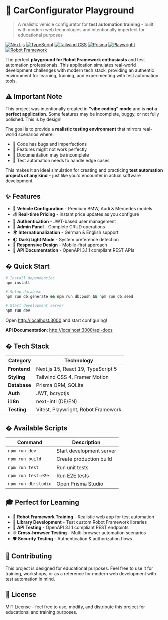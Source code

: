 # 🚗 CarConfigurator Playground

> A realistic vehicle configurator for **test automation training** - built with modern web technologies and intentionally imperfect for educational purposes

[![Next.js](https://img.shields.io/badge/Next.js-15-black?logo=next.js)](https://nextjs.org/)
[![TypeScript](https://img.shields.io/badge/TypeScript-5-blue?logo=typescript)](https://www.typescriptlang.org/)
[![Tailwind CSS](https://img.shields.io/badge/Tailwind-4-06B6D4?logo=tailwindcss)](https://tailwindcss.com/)
[![Prisma](https://img.shields.io/badge/Prisma-ORM-2D3748?logo=prisma)](https://prisma.io/)
[![Playwright](https://img.shields.io/badge/Playwright-E2E-2EAD33?logo=playwright)](https://playwright.dev/)
[![Robot Framework](https://img.shields.io/badge/Robot%20Framework-Ready-000000?logo=robotframework)](https://robotframework.org/)

The perfect **playground for Robot Framework enthusiasts** and test automation professionals. This application simulates real-world development challenges with modern tech stack, providing an authentic environment for learning, training, and experimenting with test automation tools.

## ⚠️ Important Note

This project was intentionally created in **"vibe coding" mode** and is **not a perfect application**. Some features may be incomplete, buggy, or not fully polished. This is by design!

The goal is to provide a **realistic testing environment** that mirrors real-world scenarios where:

- 🐛 Code has bugs and imperfections
- 🔧 Features might not work perfectly
- 📝 Documentation may be incomplete
- 🎯 Test automation needs to handle edge cases

This makes it an ideal simulation for creating and practicing **test automation projects of any kind** – just like you'd encounter in actual software development.

## ✨ Features

- 🚙 **Vehicle Configuration** - Premium BMW, Audi & Mercedes models
- 💰 **Real-time Pricing** - Instant price updates as you configure
- 🔐 **Authentication** - JWT-based user management
- 👑 **Admin Panel** - Complete CRUD operations
- 🌍 **Internationalization** - German & English support
- 🌓 **Dark/Light Mode** - System preference detection
- 📱 **Responsive Design** - Mobile-first approach
- 🔧 **API Documentation** - OpenAPI 3.1.1 compliant REST APIs

## � Quick Start

```bash
# Install dependencies
npm install

# Setup database
npm run db:generate && npm run db:push && npm run db:seed

# Start development server
npm run dev
```

Open [http://localhost:3000](http://localhost:3000) and start configuring!

**API Documentation**: [http://localhost:3000/api-docs](http://localhost:3000/api-docs)

## � Tech Stack

| Category     | Technology                          |
| ------------ | ----------------------------------- |
| **Frontend** | Next.js 15, React 19, TypeScript 5  |
| **Styling**  | Tailwind CSS 4, Framer Motion       |
| **Database** | Prisma ORM, SQLite                  |
| **Auth**     | JWT, bcryptjs                       |
| **i18n**     | next-intl (DE/EN)                   |
| **Testing**  | Vitest, Playwright, Robot Framework |

## � Available Scripts

| Command             | Description              |
| ------------------- | ------------------------ |
| `npm run dev`       | Start development server |
| `npm run build`     | Create production build  |
| `npm run test`      | Run unit tests           |
| `npm run test:e2e`  | Run E2E tests            |
| `npm run db:studio` | Open Prisma Studio       |

## 🎓 Perfect for Learning

- 🤖 **Robot Framework Training** - Realistic web app for test automation
- 🔧 **Library Development** - Test custom Robot Framework libraries
- 🎯 **API Testing** - OpenAPI 3.1.1 compliant REST endpoints
- 🌐 **Cross-browser Testing** - Multi-browser automation scenarios
- 🛡️ **Security Testing** - Authentication & authorization flows

## 🤝 Contributing

This project is designed for educational purposes. Feel free to use it for training, workshops, or as a reference for modern web development with test automation in mind.

## 📄 License

MIT License - feel free to use, modify, and distribute this project for educational and training purposes.
